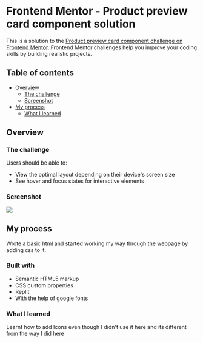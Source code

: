# Frontend Mentor - Product preview card component solution

This is a solution to the [Product preview card component challenge on Frontend Mentor](https://www.frontendmentor.io/challenges/product-preview-card-component-GO7UmttRfa). Frontend Mentor challenges help you improve your coding skills by building realistic projects. 

## Table of contents

- [Overview](#overview)
  - [The challenge](#the-challenge)
  - [Screenshot](#screenshot)
- [My process](#my-process)
  - [What I learned](#what-i-learned)

## Overview

### The challenge

Users should be able to:

- View the optimal layout depending on their device's screen size
- See hover and focus states for interactive elements

### Screenshot

![](./2022-10-10(1).png)

## My process
Wrote a basic html and started working my way through the webpage by adding css to it.
### Built with

- Semantic HTML5 markup
- CSS custom properties
- Replit
- With the help of google fonts


### What I learned
Learnt how to add Icons even though I didn't use it here and its different from the way I did here